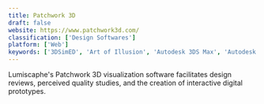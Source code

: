 ```yaml
---
title: Patchwork 3D
draft: false 
website: https://www.patchwork3d.com/
classification: ['Design Softwares']
platform: ['Web']
keywords: ['3DSimED', 'Art of Illusion', 'Autodesk 3DS Max', 'Autodesk Alias Design', 'Autodesk Maya', 'Blender', 'Cinema 4D', 'Keyshot', 'LightWave 3D', 'Lumion', 'MODO', 'Maxwell Render', 'Metasequoia', 'MoI - Moment of Inspiration', 'Rocket 3F', 'Sculptris', 'Silo', 'SketchUp']
---
```

Lumiscaphe's Patchwork 3D visualization software facilitates design reviews, perceived quality studies, and the creation of interactive digital prototypes.